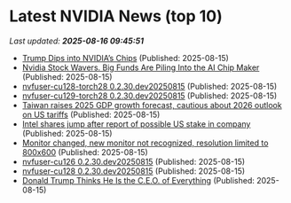 # Latest NVIDIA News (top 10)
_Last updated: **2025-08-16 09:45:51**_

- [Trump Dips into NVIDIA’s Chips](https://slate.com/podcasts/what-next-tbd/2025/08/nvidia-opens-china-by-paying-trump) (Published: 2025-08-15)
- [Nvidia Stock Wavers. Big Funds Are Piling Into the AI Chip Maker](https://biztoc.com/x/39665bc19ef43b26) (Published: 2025-08-15)
- [nvfuser-cu128-torch28 0.2.30.dev20250815](https://pypi.org/project/nvfuser-cu128-torch28/0.2.30.dev20250815/) (Published: 2025-08-15)
- [nvfuser-cu129-torch28 0.2.30.dev20250815](https://pypi.org/project/nvfuser-cu129-torch28/0.2.30.dev20250815/) (Published: 2025-08-15)
- [Taiwan raises 2025 GDP growth forecast, cautious about 2026 outlook on US tariffs](https://www.channelnewsasia.com/business/taiwan-raises-2025-gdp-growth-forecast-cautious-about-2026-outlook-us-tariffs-5296386) (Published: 2025-08-15)
- [Intel shares jump after report of possible US stake in company](https://www.bbc.co.uk/news/articles/cpv01pl208lo) (Published: 2025-08-15)
- [Monitor changed, new monitor not recognized, resolution limited to 800x600](https://askubuntu.com/questions/1554542/monitor-changed-new-monitor-not-recognized-resolution-limited-to-800x600) (Published: 2025-08-15)
- [nvfuser-cu126 0.2.30.dev20250815](https://pypi.org/project/nvfuser-cu126/0.2.30.dev20250815/) (Published: 2025-08-15)
- [nvfuser-cu128 0.2.30.dev20250815](https://pypi.org/project/nvfuser-cu128/0.2.30.dev20250815/) (Published: 2025-08-15)
- [Donald Trump Thinks He Is the C.E.O. of Everything](https://biztoc.com/x/f6028f40cf9ee576) (Published: 2025-08-15)
